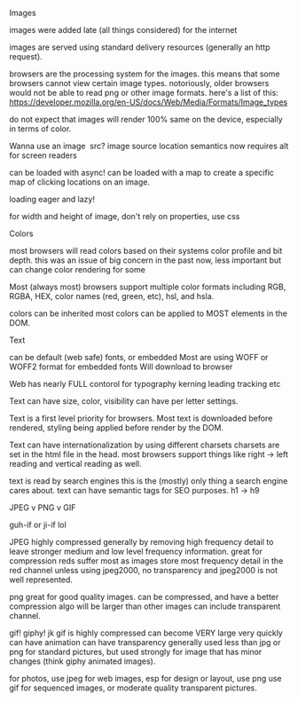 Images

images were added late (all things considered) for the internet

images are served using standard delivery resources (generally an http request).

browsers are the processing system for the images.
 this means that some browsers cannot view certain image types.
  notoriously, older browsers would not be able to read png or other image formats.
   here's a list of this: https://developer.mozilla.org/en-US/docs/Web/Media/Formats/Image_types

  do not expect that images will render 100% same on the device, especially in terms of color.

Wanna use an image
 <img>
  src? image source location
  semantics now requires alt for screen readers

  can be loaded with async!
  can be loaded with a map to create a specific map of clicking locations on an image.

  loading
   eager and lazy!

 for width and height of image, don't rely on properties, use css



Colors

most browsers will read colors based on their systems color profile and bit depth.
 this was an issue of big concern in the past
 now, less important but can change color rendering for some

Most (always most) browsers support multiple color formats including RGB, RGBA, HEX, color names (red, green, etc), hsl, and hsla.

colors can be inherited
most colors can be applied to MOST elements in the DOM.


Text

can be default (web safe) fonts, or embedded
Most are using WOFF or WOFF2 format for embedded fonts
 Will download to browser

Web has nearly FULL contorol for typography
 kerning
 leading
 tracking
 etc

Text can have size, color, visibility
can have per letter settings.

Text is a first level priority for browsers. Most text is downloaded before rendered, styling being applied before render by the DOM.

Text can have internationalization by using different charsets
 charsets are set in the html file in the head.
 most browsers support things like right -> left reading and vertical reading as well.

text is read by search engines
 this is the (mostly) only thing a search engine cares about.
 text can have semantic tags for SEO purposes.
 h1 -> h9



JPEG v PNG v GIF

guh-if or ji-if
 lol

JPEG highly compressed generally by removing high frequency detail to leave stronger medium and low level frequency information.
 great for compression
  reds suffer most as images store most frequency detail in the red channel
 unless using jpeg2000, no transparency and jpeg2000 is not well represented.

png
 great for good quality images.
 can be compressed, and have a better compression algo
 will be larger than other images
 can include transparent channel.

gif!
 giphy! jk
 gif is highly compressed
  can become VERY large very quickly
  can have animation
  can have transparency
 generally used less than jpg or png for standard pictures, but used strongly for image that has minor changes (think giphy animated images).

for photos, use jpeg
for web images, esp for design or layout, use png
use gif for sequenced images, or moderate quality transparent pictures.


